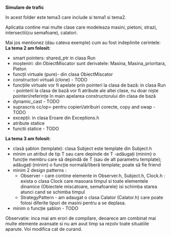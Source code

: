 **Simulare de trafic**

In acest folder este tema3 care include si tema1 si tema2.

Aplicatia contine mai multe clase care modeleaza masini, pietoni, strazi, intersectii(cu semafoare), calatori.

Mai jos mentionez (dau cateva exemple) cum au fost indeplinite cerintele: 
**La tema 2 am folosit:**
 - smart pointers: shared_ptr in clasa Run
- moșteniri: din ObiectMiscator sunt derivatele: Masina, Masina_prioritara, Pieton
- funcții virtuale (pure)- din clasa ObiectMiscator
- constructori virtuali (clone) - TODO
- funcțiile virtuale vor fi apelate prin pointeri la clasa de bază: in clasa Run - pointerii la clasa de bază vor fi atribute ale altei clase, nu doar niște pointeri/referințe în main
apelarea constructorului din clasa de bază
 - dynamic_cast - TODO
- suprascris cc/op= pentru copieri/atribuiri corecte, copy and swap - TODO
- excepții: in clasa Eroare din Exceptions.h
- atribute statice
- functii statice - TODO

**La tema 3 am folosit:**

- clasă șablon (template): clasa Subject este template din Subject.h
- minim un atribut de tip T sau care depinde de T
-adăugați (minim) o funcție membru care să depindă de T (sau de alt parametru template);
adăugați (minim) o funcție normală/liberă template; poate să fie friend
 - minim 2 design patterns : 
     - Observer - care contine elemente in Observer.h, Subject.h, Clock.h : exista o clasa Clock care masoara timpul si toate elementele dinamice (Obiectele miscatoare, semafoarele) isi schimba starea atunci cand se schimba timpul
     - StrategyPattern - am adaugat o clasa Calator (Calator.h) care poate folosi diferite tipuri de masini pentru a se deplasa. 
- minim o funcție șablon - TODO


Observatie: inca mai am erori de compilare, deoarece am combinat mai multe elemente avansate si nu am avut timp sa rezolv toate situatiile aparute. Voi modifica cat de curand.
